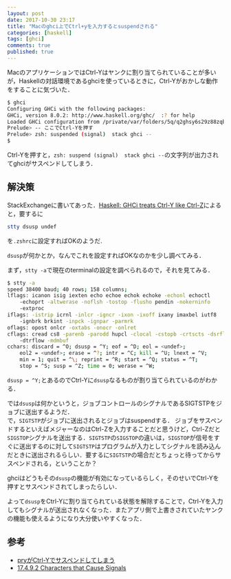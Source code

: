 ```yaml
---
layout: post
date: 2017-10-30 23:17
title: "Macのghci上でCtrl+yを入力するとsuspendされる"
categories: [haskell]
tags: [ghci]
comments: true
published: true
---
```


MacのアプリケーションではCtrl-Yはヤンクに割り当てられていることが多いが，Haskellの対話環境であるghciを使っているときに，Ctrl-Yがおかしな動作をすることに気づいた．

```sh
$ ghci
Configuring GHCi with the following packages:
GHCi, version 8.0.2: http://www.haskell.org/ghc/  :? for help
Loaded GHCi configuration from /private/var/folders/5q/q2ghsy6s29z88zqbtthn1x5w0000gn/T/ghci57891/ghci-script
Prelude> -- ここでCtrl-Yを押す
Prelude> zsh: suspended (signal)  stack ghci --
$
```

Ctrl-Yを押すと，`zsh: suspend (signal)  stack ghci --`の文字列が出力されてghciがサスペンドしてしまう．

## 解決策

StackExchangeに書いてあった．[Haskell: GHCi treats Ctrl-Y like Ctrl-Z](https://stackoverflow.com/questions/46290504/haskell-ghci-treats-ctrl-y-like-ctrl-z)によると，要するに

```sh
stty dsusp undef
```

を`.zshrc`に設定すればOKのようだ.

`dsusp`が何かとか，なんでこれを設定すればOKなのかを少し調べてみる．

まず，`stty -a`で現在のterminalの設定を調べられるので，それを見てみる．

```sh
$ stty -a
speed 38400 baud; 40 rows; 158 columns;
lflags: icanon isig iexten echo echoe echok echoke -echonl echoctl
	-echoprt -altwerase -noflsh -tostop -flusho pendin -nokerninfo
	-extproc
iflags: -istrip icrnl -inlcr -igncr -ixon -ixoff ixany imaxbel iutf8
	-ignbrk brkint -inpck -ignpar -parmrk
oflags: opost onlcr -oxtabs -onocr -onlret
cflags: cread cs8 -parenb -parodd hupcl -clocal -cstopb -crtscts -dsrflow
	-dtrflow -mdmbuf
cchars: discard = ^O; dsusp = ^Y; eof = ^D; eol = <undef>;
	eol2 = <undef>; erase = ^?; intr = ^C; kill = ^U; lnext = ^V;
	min = 1; quit = ^\; reprint = ^R; start = ^Q; status = ^T;
	stop = ^S; susp = ^Z; time = 0; werase = ^W;
```

`dsusp = ^Y;`とあるのでCtrl-Yに`dsusp`なるものが割り当てられているのがわかる．

では`dsusp`は何かというと，ジョブコントロールのシグナルであるSIGTSTPをジョブに送出するようだ．  
で，`SIGTSTP`がジョブに送出されるとジョブはsuspendする．
ジョブをサスペンドするといえばメジャーなのはCtrl-Zを入力することだと思うけど，Ctrl-Zだと`SIGSTOP`シグナルを送出する．`SIGTSTP`の`SIGSTOP`の違いは，`SIGSTOP`が信号をすぐに送出するのに対して`SIGTSTP`はプログラムが入力としてシグナルを読み込んだときに送出されるらしい．要するに`SIGTSTP`の場合だとちょっと待ってからサスペンドされる，ということか？

ghciはどうもその`dsusp`の機能が有効になっているらしく，そのせいでCtrl-Yを押すとサスペンドされてしまったらしい．

よって`dsusp`をCtrl-Yに割り当てられている状態を解除することで，Ctrl-Yを入力してもシグナルが送出されなくなった．またアプリ側で上書きされていたヤンクの機能も使えるようになり大分使いやすくなった．


## 参考
- [pryがCtrl-Yでサスペンドしてしまう](http://neocat.hatenablog.com/category/mac)
- [17.4.9.2 Characters that Cause Signals](https://www.gnu.org/software/libc/manual/html_node/Signal-Characters.html)

